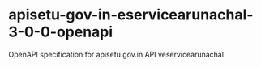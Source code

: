 # apisetu-gov-in-eservicearunachal-3-0-0-openapi
OpenAPI specification for apisetu.gov.in API veservicearunachal
